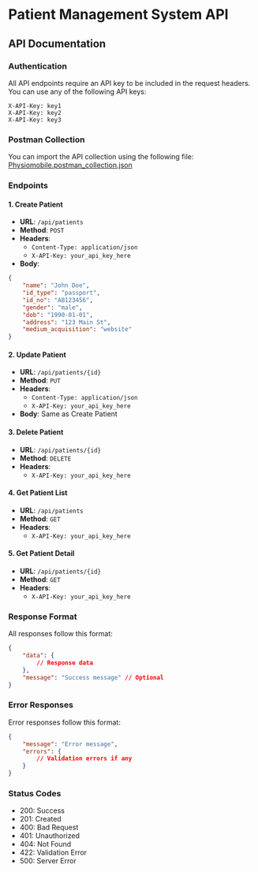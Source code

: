 # Patient Management System API

## API Documentation

### Authentication
All API endpoints require an API key to be included in the request headers. You can use any of the following API keys:
```
X-API-Key: key1
X-API-Key: key2
X-API-Key: key3
```

### Postman Collection
You can import the API collection using the following file:
[Physiomobile.postman_collection.json](Physiomobile.postman_collection.json)

### Endpoints

#### 1. Create Patient
- **URL**: `/api/patients`
- **Method**: `POST`
- **Headers**: 
  - `Content-Type: application/json`
  - `X-API-Key: your_api_key_here`
- **Body**:
```json
{
    "name": "John Doe",
    "id_type": "passport",
    "id_no": "AB123456",
    "gender": "male",
    "dob": "1990-01-01",
    "address": "123 Main St",
    "medium_acquisition": "website"
}
```

#### 2. Update Patient
- **URL**: `/api/patients/{id}`
- **Method**: `PUT`
- **Headers**: 
  - `Content-Type: application/json`
  - `X-API-Key: your_api_key_here`
- **Body**: Same as Create Patient

#### 3. Delete Patient
- **URL**: `/api/patients/{id}`
- **Method**: `DELETE`
- **Headers**: 
  - `X-API-Key: your_api_key_here`

#### 4. Get Patient List
- **URL**: `/api/patients`
- **Method**: `GET`
- **Headers**: 
  - `X-API-Key: your_api_key_here`

#### 5. Get Patient Detail
- **URL**: `/api/patients/{id}`
- **Method**: `GET`
- **Headers**: 
  - `X-API-Key: your_api_key_here`

### Response Format
All responses follow this format:
```json
{
    "data": {
        // Response data
    },
    "message": "Success message" // Optional
}
```

### Error Responses
Error responses follow this format:
```json
{
    "message": "Error message",
    "errors": {
        // Validation errors if any
    }
}
```

### Status Codes
- 200: Success
- 201: Created
- 400: Bad Request
- 401: Unauthorized
- 404: Not Found
- 422: Validation Error
- 500: Server Error
